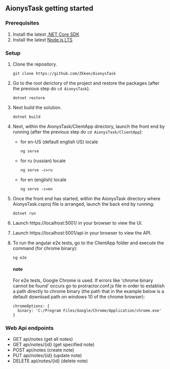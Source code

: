 ## AionysTask getting started
### Prerequisites
1. Install the latest [.NET Core SDK](https://dotnet.microsoft.com/download)
2. Install the latest [Node.js LTS](https://nodejs.org/en/)
### Setup
1. Clone the repository. 

    ```
    git clone https://github.com/Zkken/AionysTask
    ```

2. Go to the root derictory of the project and restore the packages (after the previous step do
`cd AionysTask`).

    ```
    dotnet restore
    ```

3. Next build the solution.

    ```
    dotnet build
    ```

4. Next, within the AionysTask/ClientApp directory, launch the front end by running (after the previous step do `cd AionysTask/ClientApp`):

    - for en-US (default english US) locale

        ``` 
        ng serve 
        ``` 
    - for ru (russian) locale

        ``` 
        ng serve -c=ru
        ``` 
    - for en (english) locale

        ``` 
        ng serve -c=en
        ``` 

5. Once the front end has started, within the AionysTask directory where AionysTask.csproj file is arranged, launch the back end by running:

    ```
    dotnet run
    ```
    
6. Launch https://localhost:5001/ in your browser to view the UI.

7. Launch https://localhost:5001/api in your browser to view the API.

8. To run the angular e2e tests, go to the ClientApp folder and execute the command (for chrome binary):

    ```
    ng e2e
    ```

    #### note
    For e2e tests, Google Chrome is used. If errors like 'chrome binary cannot be found' occurs go to protractor.conf.js file in order to establish a path directly to chrome binary (the path that in the example below is a default download path on windows 10 of the chrome browser):
    ```
    chromeOptions: {
      binary: 'C:/Program Files/Google/Chrome/Application/chrome.exe'
    }
    ```

### Web Api endpoints

- GET api/notes (get all notes)
- GET api/notes/{id} (get specified note)
- POST api/notes (create note)
- PUT api/notes/{id} (update note)
- DELETE api/notes/{id} (delete note)


